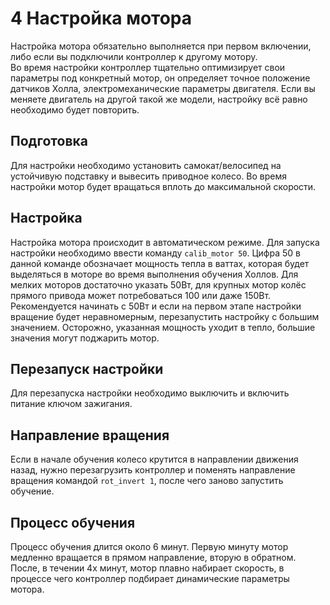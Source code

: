 # 4 Настройка мотора
Настройка мотора обязательно выполняется при первом включении, либо если вы подключили контроллер к другому мотору.  
Во время настройки контроллер тщательно оптимизирует свои параметры под конкретный мотор, он определяет точное положение датчиков Холла, электромеханические параметры двигателя. Если вы меняете двигатель на другой такой же модели, настройку всё равно необходимо будет повторить.  

## Подготовка
Для настройки необходимо установить самокат/велосипед на устойчивую подставку и вывесить приводное колесо. Во время настройки мотор будет вращаться вплоть до максимальной скорости.

## Настройка
Настройка мотора происходит в автоматическом режиме. Для запуска настройки необходимо ввести команду `calib_motor 50`. Цифра 50 в данной команде обозначает мощность тепла в ваттах, которая будет выделяться в моторе во время выполнения обучения Холлов. Для мелких моторов достаточно указать 50Вт, для крупных мотор колёс прямого привода может потребоваться 100 или даже 150Вт. Рекомендуется начинать с 50Вт и если на первом этапе настройки вращение будет неравномерным, перезапустить настройку с большим значением. Осторожно, указанная мощность уходит в тепло, большие значения могут поджарить мотор.  

## Перезапуск настройки
Для перезапуска настройки необходимо выключить и включить питание ключом зажигания.  

## Направление вращения
Если в начале обучения колесо крутится в направлении движения назад, нужно перезагрузить контроллер и поменять направление вращения командой `rot_invert 1`, после чего заново запустить обучение.

## Процесс обучения
Процесс обучения длится около 6 минут. Первую минуту мотор медленно вращается в прямом направление, вторую в обратном. После, в течении 4х минут, мотор плавно набирает скорость, в процессе чего контроллер подбирает динамические параметры мотора.
